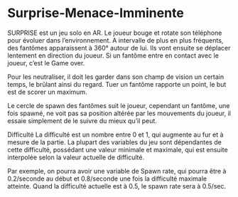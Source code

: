 # Surprise-Menace-Imminente

SURPRISE est un jeu solo en AR. Le joueur bouge et rotate son téléphone pour évoluer dans l’environnement. A intervalle de plus en plus fréquents, des fantômes apparaissent à 360° autour de lui. Ils vont ensuite se déplacer lentement en direction du joueur. Si un fantôme entre en contact avec le joueur, c’est le Game over.

Pour les neutraliser, il doit les garder dans son champ de vision un certain temps, le brûlant ainsi du regard. Tuer un fantôme rapporte un point, le but est de scorer un maximum.

Le cercle de spawn des fantômes suit le joueur, cependant un fantôme, une fois spawné, ne voit pas sa position altérée par les mouvements du joueur, il essaie simplement de le suivre du mieux qu’il peut.

Difficulté
La difficulté est un nombre entre 0 et 1, qui augmente au fur et à mesure de la partie.
La plupart des variables du jeu sont dépendantes de cette difficulté, possédant une valeur minimale et maximale, qui est ensuite interpolée selon la valeur actuelle de difficulté.

Par exemple, on pourra avoir une variable de Spawn rate, qui pourra être à 0.2/seconde au début et 0.8/seconde une fois la difficulté maximale atteinte. Quand la difficulté actuelle est à 0.5, le spawn rate sera à 0.5/sec.



